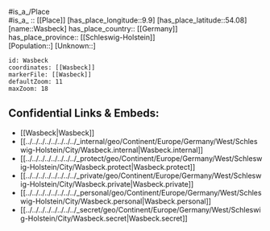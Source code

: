 ﻿---
location: [54.08,9.9] 
mapzoom: [7,12] 
mapmarker: city 
type: City
tags:
- geo/City


SpocWebEntityId: 35462
isDeleted: false
confidential: public

---
#is_a_/Place  
#is_a_ :: [[Place]] 
[has_place_longitude::9.9] 
[has_place_latitude::54.08] 
[name::Wasbeck] 
has_place_country:: [[Germany]]  
has_place_province:: [[Schleswig-Holstein]]  
[Population::] 
[Unknown::] 


```leaflet
id: Wasbeck
coordinates: [[Wasbeck]] 
markerFile: [[Wasbeck]] 
defaultZoom: 11 
maxZoom: 18
```


## Confidential Links & Embeds: 
- [[Wasbeck|Wasbeck]]  
- [[../../../../../../../../_internal/geo/Continent/Europe/Germany/West/Schleswig-Holstein/City/Wasbeck.internal|Wasbeck.internal]] 
- [[../../../../../../../../_protect/geo/Continent/Europe/Germany/West/Schleswig-Holstein/City/Wasbeck.protect|Wasbeck.protect]] 
- [[../../../../../../../../_private/geo/Continent/Europe/Germany/West/Schleswig-Holstein/City/Wasbeck.private|Wasbeck.private]] 
- [[../../../../../../../../_personal/geo/Continent/Europe/Germany/West/Schleswig-Holstein/City/Wasbeck.personal|Wasbeck.personal]] 
- [[../../../../../../../../_secret/geo/Continent/Europe/Germany/West/Schleswig-Holstein/City/Wasbeck.secret|Wasbeck.secret]] 
